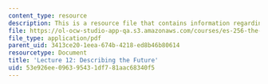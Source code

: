 ```yaml
---
content_type: resource
description: This is a resource file that contains information regarding lecture 12.
file: https://ol-ocw-studio-app-qa.s3.amazonaws.com/courses/es-256-the-coming-years-spring-2008/53e926ee096395431df781aac68340f5_MITES_256S08_Lec12.pdf
file_type: application/pdf
parent_uid: 3413ce20-1eea-674b-4218-ed8b46b80614
resourcetype: Document
title: 'Lecture 12: Describing the Future'
uid: 53e926ee-0963-9543-1df7-81aac68340f5
---
```

